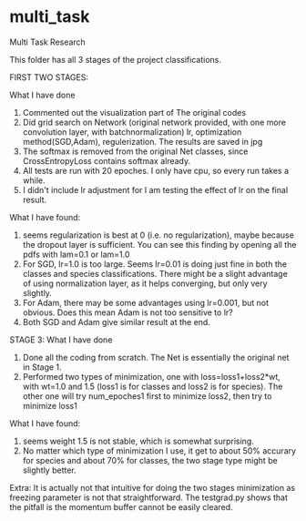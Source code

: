 # multi_task
Multi Task Research

This folder has all 3 stages of the project classifications.

FIRST TWO STAGES:

What I have done
1) Commented out the visualization part of The original codes 
2) Did grid search on Network (original network provided, with one more convolution layer, with batchnormalization) lr, optimization method(SGD,Adam), regulerization. The results are saved in jpg
3) The softmax is removed from the original Net classes, since CrossEntropyLoss contains softmax already.
4) All tests are run with 20 epoches. I only have cpu, so every run takes a while.
5) I didn't include lr adjustment for I am testing the effect of lr on the final result.

What I have found:
1) seems regularization is best at 0 (i.e. no regularization), maybe because the dropout layer is sufficient. You can see this finding by opening all the pdfs with lam=0.1 or lam=1.0
2) For SGD, lr=1.0 is too large. Seems lr=0.01 is doing just fine in both the classes and species classifications. There might be a slight advantage of using normalization layer, as it helps converging, but only very slightly.
3) For Adam, there may be some advantages using lr=0.001, but not obvious. Does this mean Adam is not too sensitive to lr?
4) Both SGD and Adam give similar result at the end.


STAGE 3:
What I have done
1) Done all the coding from scratch. The Net is essentially the original net in Stage 1.
2) Performed two types of minimization, one with loss=loss1+loss2*wt, with wt=1.0 and 1.5 (loss1 is for classes and loss2 is for species). The other one will try num_epoches1 first to minimize loss2, then try to minimize loss1

What I have found:
1) seems weight 1.5 is not stable, which is somewhat surprising.
2) No matter which type of minimization I use, it get to about 50% accurary for species and about 70% for classes, the two stage type might be slightly better.


Extra:
It is actually not that intuitive for doing the two stages minimization as freezing parameter is not that straightforward. The testgrad.py shows that the pitfall is the momentum buffer cannot be easily cleared. 
